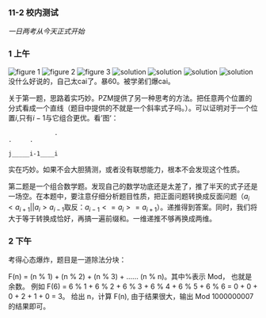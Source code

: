 ### 11-2 校内测试
_一日两考从今天正式开始_
### 1 上午
![figure 1](docs/lips-1.png)
![figure 2](docs/lips-2.png)
![figure 3](docs/permutation-1.png)
![solution](docs/solution11-2-1.png)
![solution](docs/solution11-2-2.png)
![solution](docs/solution11-2-3.png)
![solution](docs/solution11-2-4.png)
没什么好说的，自己太cai了。暴60。被学弟们爆cai。

关于第一题，思路着实巧妙。PZM提供了另一种思考的方法。把任意两个位置的分式看成一个直线（题目中提供的不就是一个斜率式子吗。）。可以证明对于一个位置$i$,只有$i - 1$与它组合更优。看’图‘：
```
             .
.     .      

j_____i-1____i
```
实在巧妙。如果不会大胆猜测，或者没有联想能力，根本不会发现这个性质。

第二题是一个组合数学题。发现自己的数学功底还是太差了，推了半天的式子还是一场空。在本题中，要注意仔细分析题目性质，把正面问题转换成反面问题（$a_i < a_{i+1} || a_i > a_{i - 1}$取反：$a_{i - 1}<=a_i>=a_{i + 1}$）。递推得到答案。同时，我们将大于等于转换成恰好，再搞一遍前缀和。一维递推不够再换成两维。

### 2 下午
考得心态爆炸，题目是一道除法分块：

F(n) = (n % 1) + (n % 2) + (n % 3) + ...... (n % n)。其中%表示 Mod，
也就是余数。
例如 F(6) = 6 % 1 + 6 % 2 + 6 % 3 + 6 % 4 + 6 % 5 + 6 % 6 = 0 + 0 +
0 + 2 + 1 + 0 = 3。
给出 n，计算 F(n), 由于结果很大，输出 Mod 1000000007 的结果即可。

